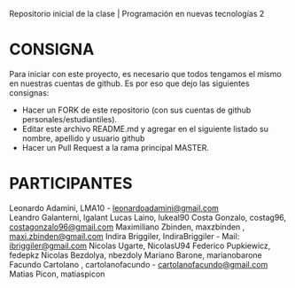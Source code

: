 ﻿Repositorio inicial de la clase | Programación en nuevas tecnologías 2

# CONSIGNA

Para iniciar con este proyecto, es necesario que todos tengamos el mismo en nuestras cuentas de github. Es por eso que dejo las siguientes consignas:

- Hacer un FORK de este repositorio (con sus cuentas de github personales/estudiantiles).
- Editar este archivo README.md y agregar en el siguiente listado su nombre, apellido y usuario github
- Hacer un Pull Request a la rama principal MASTER.


# PARTICIPANTES
Leonardo Adamini, LMA10 - leonardoadamini@gmail.com  
Leandro Galanterni, lgalant
Lucas Laino, lukeal90
Costa Gonzalo, costag96, costagonzalo96@gmail.com
Maximiliano Zbinden, maxzbinden , maxi.zbinden@gmail.com
Indira Briggiler, IndiraBriggiler - Mail: ibriggiler@gmail.com
Nicolas Ugarte, NicolasU94
Federico Pupkiewicz, fedepkz
Nicolas Bezdolya, nbezdoly
Mariano Barone, marianobarone
Facundo Cartolano , cartolanofacundo -  cartolanofacundo@gmail.com
Matias Picon, matiaspicon


